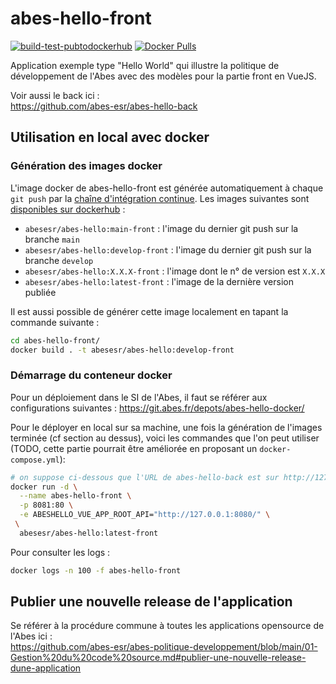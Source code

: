 # abes-hello-front

[![build-test-pubtodockerhub](https://github.com/abes-esr/abes-hello-front/actions/workflows/build-test-pubtodockerhub.yml/badge.svg)](https://github.com/abes-esr/abes-hello-front/actions/workflows/build-test-pubtodockerhub.yml) [![Docker Pulls](https://img.shields.io/docker/pulls/abesesr/abes-hello.svg)](https://hub.docker.com/r/abesesr/abes-hello/)

Application exemple type "Hello World" qui illustre la politique de développement de l'Abes avec des modèles pour la partie front en VueJS.

Voir aussi le back ici :  
https://github.com/abes-esr/abes-hello-back


## Utilisation en local avec docker

### Génération des images docker

L'image docker de abes-hello-front est générée automatiquement à chaque ``git push`` par la [chaîne d'intégration continue](https://github.com/abes-esr/abes-hello-front/actions/workflows/build-test-pubtodockerhub.yml). Les images suivantes sont [disponibles sur dockerhub](https://hub.docker.com/r/abesesr/abes-hello/tags) :
- ``abesesr/abes-hello:main-front`` : l'image du dernier git push sur la branche ``main``
- ``abesesr/abes-hello:develop-front`` : l'image du dernier git push sur la branche ``develop``
- ``abesesr/abes-hello:X.X.X-front`` : l'image dont le n° de version est ``X.X.X``
- ``abesesr/abes-hello:latest-front`` : l'image de la dernière version publiée

Il est aussi possible de générer cette image localement en tapant la commande suivante :
```bash
cd abes-hello-front/
docker build . -t abesesr/abes-hello:develop-front

```

### Démarrage du conteneur docker

Pour un déploiement dans le SI de l'Abes, il faut se référer aux configurations suivantes :
https://git.abes.fr/depots/abes-hello-docker/

Pour le déployer en local sur sa machine, une fois la génération de l'images terminée (cf section au dessus), voici les commandes que l'on peut utiliser (TODO, cette partie pourrait être améliorée en proposant un ``docker-compose.yml``):
```bash
# on suppose ci-dessous que l'URL de abes-hello-back est sur http://127.0.0.1:8080/v1/
docker run -d \
  --name abes-hello-front \
  -p 8081:80 \
  -e ABESHELLO_VUE_APP_ROOT_API="http://127.0.0.1:8080/" \
 \
  abesesr/abes-hello:latest-front
```

Pour consulter les logs :
```bash
docker logs -n 100 -f abes-hello-front
```

## Publier une nouvelle release de l'application

Se référer à la procédure commune à toutes les applications opensource de l'Abes ici :  
https://github.com/abes-esr/abes-politique-developpement/blob/main/01-Gestion%20du%20code%20source.md#publier-une-nouvelle-release-dune-application
